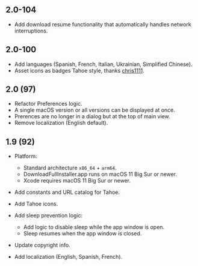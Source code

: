 
## 2.0-104

- Add download resume functionality that automatically handles network interruptions.

## 2.0-100

- Add languages (Spanish, French, Italian, Ukrainian, Simplified Chinese).
- Asset icons as badges Tahoe style, thanks [chris1111](https://github.com/chris1111).

## 2.0 (97)

- Refactor Preferences logic.
- A single macOS version or all versions can be displayed at once.
- Prerences are no longer in a dialog but at the top of main view.
- Remove localization (English default).

## 1.9 (92)

- Platform:

	- Standard architecture `x86_64` + `arm64`.
	- DownloadFullInstaller.app runs on macOS 11 Big Sur or newer.
	- Xcode requires macOS 11 Big Sur or newer.

- Add constants and URL catalog for Tahoe.

- Add Tahoe icons.

- Add sleep prevention logic:
	- Add logic to disable sleep while the app window is open.
	- Sleep resumes when the app window is closed.

- Update copyright info.

- Add localization (English, Spanish, French).
